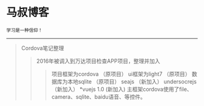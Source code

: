 马叔博客
===================================
    学习是一种信仰！
-----------------------------------
>Cordova笔记整理
>>2016年被调入到万达项目检查APP项目，整理并加入
>>>项目框架为cordova  （原项目）
>>>ui框架为light7    （原项目）
>>>数据库为本地sqlite （原项目）
>>>seajs             （新加入）
>>>undersocrejs      （新加入）
>>>*vuejs 1.0          (新加入)
>>主框架cordova使用了file、camera、sqlite、baidu语音、等控件。
